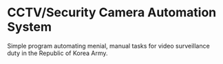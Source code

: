 # CCTV/Security Camera Automation System
Simple program automating menial, manual tasks for video surveillance duty in the Republic of Korea Army. 
